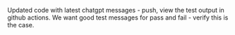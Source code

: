 Updated code with latest chatgpt messages - push, view the test output in github actions. We want good test messages for pass and fail - verify this is the case.